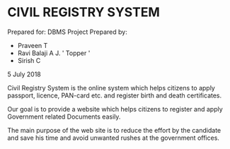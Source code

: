 # CIVIL REGISTRY SYSTEM 

Prepared for: DBMS Project Prepared by:
- Praveen T 
- Ravi Balaji A J. ' Topper '
- Sirish C 

 5 July 2018

 Civil Registry System is the online system which helps citizens to apply passport, licence, PAN-card etc. and register birth and death certificates.


 Our goal is to provide a website which helps citizens to register and apply Government related Documents easily.


 The main purpose of the web site is to reduce the effort by the candidate and save his time and avoid unwanted rushes at the government offices.
